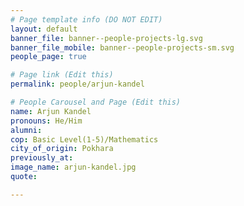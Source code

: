 ```yaml
---
# Page template info (DO NOT EDIT)
layout: default
banner_file: banner--people-projects-lg.svg
banner_file_mobile: banner--people-projects-sm.svg
people_page: true

# Page link (Edit this)
permalink: people/arjun-kandel

# People Carousel and Page (Edit this)
name: Arjun Kandel
pronouns: He/Him
alumni: 
cop: Basic Level(1-5)/Mathematics
city_of_origin: Pokhara
previously_at: 
image_name: arjun-kandel.jpg
quote: 

---
```

